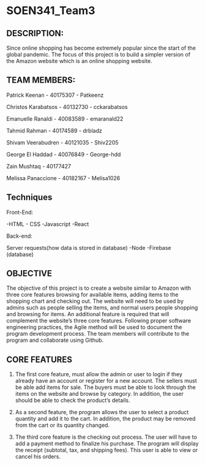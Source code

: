 # SOEN341_Team3

## DESCRIPTION: 
Since online shopping has become extremely popular since the start of the global pandemic. The focus of this project is to build a simpler version of the Amazon website which is an online shopping website. 

## TEAM MEMBERS:
Patrick Keenan - 40175307 - Patkeenz

Christos Karabatsos - 40132730 - cckarabatsos

Emanuelle Ranaldi - 40083589 - emaranald22

Tahmid Rahman - 40174589 - drbladz

Shivam Veerabudren - 40121035 - Shiv2205

George El Haddad - 40076849 - George-hdd

Zain Mushtaq - 40177427 

Melissa Panaccione - 40182167 - Melisa1026

## Techniques
Front-End:

-HTML - CSS -Javascript -React

Back-end:

Server requests(how data is stored in database)
-Node -Firebase (database)

## OBJECTIVE

The objective of this project is to create a website similar to Amazon with three core features browsing for available items, adding items to the shopping chart and checking out. The website will need to be used by admins such as people selling the items, and normal users people shopping and browsing for items. An additional feature is required that will complement the website’s three core features. Following proper software engineering practices, the Agile method will be used to document the program development process. The team members will contribute to the program and collaborate using Github.

## CORE FEATURES
1) The first core feature, must allow the admin or user to login if they already have an account or register for a new account. The sellers must be able add items for sale. The buyers must be able to look through the items on the website and browse by category. In addition, the user should be able to check the product’s details.

2) As a second feature, the program allows the user to select a product quantity and add it to the cart. In addition, the product may be removed from the cart or its quantity changed.

3) The third core feature is the checking out process. The user will have to add a payment method to finalize his purchase. The program will display the receipt (subtotal, tax, and shipping fees). This user is able to view or cancel his orders.





